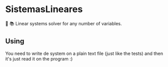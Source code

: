 # SistemasLineares
🧮 📚 Linear systems solver for any number of variables.

## Using
You need to write de system on a plain text file (just like the tests) and then it's just read it on the program :)

